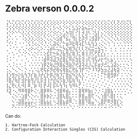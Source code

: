 # Zebra verson 0.0.0.2

⢨⠣⢍⢎⢕⢍⢎⢕⢍⢎⢕⢍⢎⢎⢕⢕⢕⠕⢕⠕⢕⠕⢕⠕⢕⢕⢕⢕⢍⢎⢎⢕⢍⢎⢇⢝⢜⢕⢍⢇
⢨⢪⢪⠪⡪⡪⡪⡪⡪⡪⡪⡢⡣⡑⡅⡣⠢⡣⡑⠕⡅⣣⣱⡕⣵⢦⡥⡕⡑⢕⢕⢕⢕⢕⢕⢕⢕⢕⢕⢕
⠰⡑⠕⠑⠑⢜⢌⢎⠪⡪⡪⡪⡪⡨⡊⡪⡊⡢⣡⡳⢽⡇⡊⡇⡺⣸⠣⠨⣣⡇⡢⡑⢕⢕⢕⢕⢕⢕⢕⢕
⢘⠌⠄⠡⠈⠨⡢⡱⡱⡨⡪⡢⡑⢌⢌⠢⣪⣾⠙⣮⡌⢻⡆⣗⡽⡺⢨⣺⣽⡗⡑⢌⠢⡑⢌⢆⢕⢕⢕⢕
⢈⢊⠂⠅⠐⠐⢈⢪⢘⢔⢌⠪⡘⡐⢅⣽⢮⡊⡓⣶⠽⣗⢿⢵⣏⠣⢧⢳⣱⢐⢌⠢⢑⠈⡂⢂⢂⢑⢑⢑
⢀⠐⠈⠌⡠⠡⡐⢔⠕⠔⢅⠕⠌⢬⡾⠧⢥⣍⡳⣮⢿⡹⣎⢇⢇⢝⢮⣭⣒⣳⢥⢑⠀⡂⢐⠀⡂⡂⡐⡐
⢀⠂⠡⠐⡈⠌⡊⠢⠡⡑⠅⠅⢕⣯⢏⣓⠷⣜⣷⣻⣎⢿⡸⣅⢿⢸⡸⡣⣋⣏⣎⡆⡂⡐⡀⡂⡂⡂⡂⡂
⢐⠨⠈⠠⠀⠄⠐⡀⠡⠨⠨⠨⣾⠿⢽⣼⡹⣞⣿⣎⠿⡮⣳⣗⢽⢰⢏⢺⢯⡴⡖⢚⢆⣦⢂⢂⢂⢂⢂⠢
⢀⢂⠨⢐⠐⡀⠅⠠⠡⠡⠡⢱⡿⣝⢷⣜⡻⣿⣮⣻⣷⡝⢞⣽⢽⢼⡸⣌⡯⣶⡺⣚⣅⣱⣽⡢⡂⡂⠢⠨
⢐⢄⠑⢄⠑⠄⡑⠠⢡⠡⣅⢟⢯⡮⡻⣞⢿⢮⢿⣷⣍⢟⣧⢹⡟⠩⡙⠸⠹⡽⣳⣲⣜⣼⢷⣽⠐⠌⠌⢌
⢸⡱⣻⡲⡕⣧⢳⡹⡎⣷⡸⡞⣎⡗⡿⣜⢷⡹⡍⣿⣮⠳⣕⢧⡣⢁⠂⠅⠅⡂⠍⡓⣿⣻⡿⠎⠨⠈⠌⠢
⠸⣿⡜⢷⡏⣺⡗⣷⢻⡜⣇⡯⣺⢸⡚⣞⢮⡫⣷⡹⣯⢷⠹⣆⢃⠂⠌⠌⡐⠠⢁⠂⠌⡐⠠⠡⠡⠡⠡⡑
⢸⣌⢟⢆⢇⠺⡇⠿⡈⡷⠸⡇⡟⠼⡇⡯⠧⢳⠹⡆⢳⠻⠧⡋⡐⠨⠨⢐⠠⢁⠂⠌⡐⠠⠡⠡⠡⠡⠑⢌
⠸⣽⠐⢄⠻⠿⢿⣿⠗⢌⢂⣿⡿⠿⠧⢈⢺⣿⠿⣾⡄⠅⠅⣿⢿⠿⣷⡆⡑⡐⠨⣸⣿⣧⠡⠡⠡⠡⢁⢂
⠀⠈⢌⠢⠡⣱⣿⠣⡑⠔⠄⣿⡷⡷⡕⡐⣸⣿⢧⣿⣅⠅⠅⡿⣿⣤⣿⢏⠐⢄⢱⣿⠣⣿⡇⠅⢅⠈⠀⠀
⠀⠀⠢⠡⣽⣿⣥⣥⡬⡨⠨⣿⣧⣦⡆⠢⣸⣿⣦⣾⠿⡈⡂⣿⣿⠹⣿⣤⠑⢄⣿⡟⠿⡺⣿⡎⡢⠀⠀⠀
⠀⠀⠝⠌⠍⠍⠝⠝⠕⠪⠨⠩⠩⠩⠩⠨⠨⠩⠩⠡⠑⡐⠐⠍⠍⠌⠌⠍⠅⠍⠍⠬⠨⠪⠩⠙⠌⠀⠀⠀


Can do:

    1. Hartree-Fock Calculation
    2. Configuration Interaction Singles (CIS) Calculation